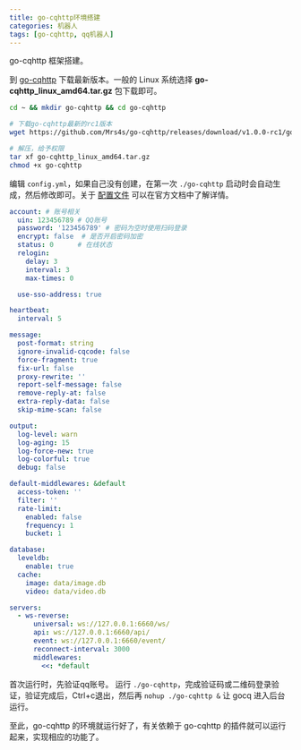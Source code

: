 ```yaml
---
title: go-cqhttp环境搭建
categories: 机器人
tags: [go-cqhttp, qq机器人]
---
```


go-cqhttp 框架搭建。

<!-- more -->

到 [go-cqhttp](https://github.com/Mrs4s/go-cqhttp/releases/tag/v1.0.0-rc1) 下载最新版本。一般的 Linux 系统选择 **go-cqhttp_linux_amd64.tar.gz** 包下载即可。

```bash
cd ~ && mkdir go-cqhttp && cd go-cqhttp

# 下载go-cqhttp最新的rc1版本
wget https://github.com/Mrs4s/go-cqhttp/releases/download/v1.0.0-rc1/go-cqhttp_linux_amd64.tar.gz

# 解压，给予权限
tar xf go-cqhttp_linux_amd64.tar.gz
chmod +x go-cqhttp
```

编辑 `config.yml`，如果自己没有创建，在第一次 `./go-cqhttp` 启动时会自动生成，然后修改即可。关于 [配置文件](https://docs.go-cqhttp.org/guide/config.html) 可以在官方文档中了解详情。

```yml
account: # 账号相关
  uin: 123456789 # QQ账号
  password: '123456789' # 密码为空时使用扫码登录
  encrypt: false  # 是否开启密码加密
  status: 0      # 在线状态
  relogin:
    delay: 3
    interval: 3
    max-times: 0

  use-sso-address: true

heartbeat:
  interval: 5

message:
  post-format: string
  ignore-invalid-cqcode: false
  force-fragment: true
  fix-url: false
  proxy-rewrite: ''
  report-self-message: false
  remove-reply-at: false
  extra-reply-data: false
  skip-mime-scan: false

output:
  log-level: warn
  log-aging: 15
  log-force-new: true
  log-colorful: true
  debug: false

default-middlewares: &default
  access-token: ''
  filter: ''
  rate-limit:
    enabled: false
    frequency: 1
    bucket: 1

database:
  leveldb:
    enable: true
  cache:
    image: data/image.db
    video: data/video.db

servers:
  - ws-reverse:
      universal: ws://127.0.0.1:6660/ws/
      api: ws://127.0.0.1:6660/api/
      event: ws://127.0.0.1:6660/event/
      reconnect-interval: 3000
      middlewares:
        <<: *default
```

首次运行时，先验证qq账号。 运行 `./go-cqhttp`，完成验证码或二维码登录验证，验证完成后，Ctrl+c退出，然后再 `nohup ./go-cqhttp &` 让 gocq 进入后台运行。

至此，go-cqhttp 的环境就运行好了，有关依赖于 go-cqhttp 的插件就可以运行起来，实现相应的功能了。
